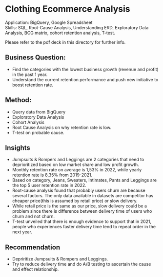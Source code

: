 # Clothing Ecommerce Analysis
Application: BigQuery, Google Spreadsheet\
Skills: SQL, Root-Cause Analysis, Understanding ERD, Exploratory Data Analysis, BCG matrix, cohort retention analysis, T-test.

Please refer to the pdf deck in this directory for further info.

## Business Question:
- Find the categories with the lowest business growth (revenue and profit) in the past 1 year.
- Understand the current retention performance and push new initiative to boost retention rate.
  
## Method:
- Query data from BigQuery
- Exploratory Data Analysis
- Cohort Analysis
- Root Cause Analysis on why retention rate is low.
- T-test on probable cause.

## Insights
- Jumpsuits & Rompers and Leggings are 2 categories that need to deprioritized based on low market share and low profit growth.
- Monthly retention rate on average is 1,53% in 2022, while yearly retention rate is 8,35% from 2019-2021.
- Based on category, Jeans, Sweaters, Intimates, Pants and Leggings are the top 5 user retention rate in 2022.
- Root-cause analysis found that probably users churn are because several factors. The only data available in datasets are competitor has cheaper price(this is assumed by retail price) or slow delivery.
- While retail price is the same as our price, slow delivery could be a problem since there is difference between delivery time of users who churn and not churn.
- T-test unveiled that there is enough evidence to support that in 2021, people who experiences faster delivery time tend to repeat order in the next year.

## Recommendation
- Depriritize Jumpsuits & Rompers and Leggings.
- Try to reduce delivery time and do A/B testing to ascertain the cause and effect relationship.
